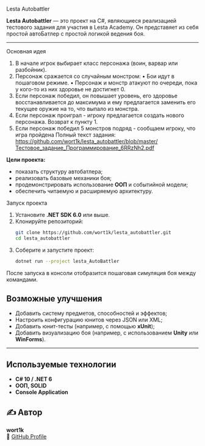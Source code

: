 Lesta Autobattler

**Lesta Autobattler** — это проект на C#, являющиеся реализацией тестового задания для участия в Lesta Academy. Он представяет из себя простой автоБатлер с простой логикой ведения боя.

---

Основная идея

1. В начале игрок выбирает класс персонажа (воин, варвар или разбойник).
2. Персонаж сражается со случайным монстром:
• Бои идут в пошаговом режиме.
• Персонаж и монстр атакуют по очереди, пока у кого-то из них здоровье не достигнет 0.
3. Если персонаж победил, он повышает уровень, его здоровье восстанавливается до максимума и
ему предлагается заменить его текущее оружие на то, что выпало из монстра.
4. Если персонаж проиграл - игроку предлагается создать нового персонажа. Возврат к пункту 1.
5. Если персонаж победил 5 монстров подряд - сообщаем игроку, что игра пройдена
Полный текст задания: https://github.com/wort1k/lesta_autobattler/blob/master/Тестовое_задание_Программирование_6RRzNh2.pdf

**Цели проекта:**
- показать структуру автобатлера;
- реализовать базовые механики боя;
- продемонстрировать использование **ООП** и событийной модели;
- обеспечить читаемую и расширяемую архитектуру.

 Запуск проекта
1. Установите **.NET SDK 6.0** или выше.
2. Клонируйте репозиторий:
   ```bash
   git clone https://github.com/wort1k/lesta_autobattler.git
   cd lesta_autobattler
   ```
3. Соберите и запустите проект:
   ```bash
   dotnet run --project lesta_AutoBattler
   ```

После запуска в консоли отобразится пошаговая симуляция боя между командами.

##  Возможные улучшения

- Добавить систему предметов, способностей и эффектов;
- Настроить конфигурацию юнитов через JSON или XML;
- Добавить юнит-тесты (например, с помощью **xUnit**);
- Добавить визуализацию боя (например, с использованием **Unity** или **WinForms**).

---

## Используемые технологии

- **C# 10 / .NET 6**
- **ООП, SOLID**
- **Console Application**



## ✍️ Автор

**wort1k**  
📧 [GitHub Profile](https://github.com/wort1k)
